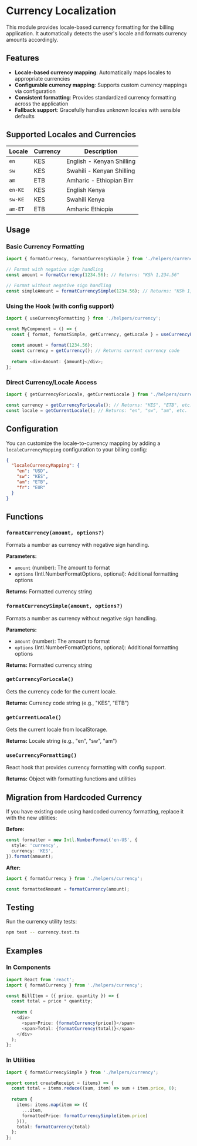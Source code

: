 # Currency Localization

This module provides locale-based currency formatting for the billing application. It automatically detects the user's locale and formats currency amounts accordingly.

## Features

- **Locale-based currency mapping**: Automatically maps locales to appropriate currencies
- **Configurable currency mapping**: Supports custom currency mappings via configuration
- **Consistent formatting**: Provides standardized currency formatting across the application
- **Fallback support**: Gracefully handles unknown locales with sensible defaults

## Supported Locales and Currencies

| Locale | Currency | Description |
|--------|----------|-------------|
| `en` | KES | English - Kenyan Shilling |
| `sw` | KES | Swahili - Kenyan Shilling |
| `am` | ETB | Amharic - Ethiopian Birr |
| `en-KE` | KES | English Kenya |
| `sw-KE` | KES | Swahili Kenya |
| `am-ET` | ETB | Amharic Ethiopia |

## Usage

### Basic Currency Formatting

```typescript
import { formatCurrency, formatCurrencySimple } from './helpers/currency';

// Format with negative sign handling
const amount = formatCurrency(1234.56); // Returns: "KSh 1,234.56"

// Format without negative sign handling
const simpleAmount = formatCurrencySimple(1234.56); // Returns: "KSh 1,234.56"
```

### Using the Hook (with config support)

```typescript
import { useCurrencyFormatting } from './helpers/currency';

const MyComponent = () => {
  const { format, formatSimple, getCurrency, getLocale } = useCurrencyFormatting();
  
  const amount = format(1234.56);
  const currency = getCurrency(); // Returns current currency code
  
  return <div>Amount: {amount}</div>;
};
```

### Direct Currency/Locale Access

```typescript
import { getCurrencyForLocale, getCurrentLocale } from './helpers/currency';

const currency = getCurrencyForLocale(); // Returns: "KES", "ETB", etc.
const locale = getCurrentLocale(); // Returns: "en", "sw", "am", etc.
```

## Configuration

You can customize the locale-to-currency mapping by adding a `localeCurrencyMapping` configuration to your billing config:

```json
{
  "localeCurrencyMapping": {
    "en": "USD",
    "sw": "KES", 
    "am": "ETB",
    "fr": "EUR"
  }
}
```

## Functions

### `formatCurrency(amount, options?)`
Formats a number as currency with negative sign handling.

**Parameters:**
- `amount` (number): The amount to format
- `options` (Intl.NumberFormatOptions, optional): Additional formatting options

**Returns:** Formatted currency string

### `formatCurrencySimple(amount, options?)`
Formats a number as currency without negative sign handling.

**Parameters:**
- `amount` (number): The amount to format
- `options` (Intl.NumberFormatOptions, optional): Additional formatting options

**Returns:** Formatted currency string

### `getCurrencyForLocale()`
Gets the currency code for the current locale.

**Returns:** Currency code string (e.g., "KES", "ETB")

### `getCurrentLocale()`
Gets the current locale from localStorage.

**Returns:** Locale string (e.g., "en", "sw", "am")

### `useCurrencyFormatting()`
React hook that provides currency formatting with config support.

**Returns:** Object with formatting functions and utilities

## Migration from Hardcoded Currency

If you have existing code using hardcoded currency formatting, replace it with the new utilities:

**Before:**
```typescript
const formatter = new Intl.NumberFormat('en-US', {
  style: 'currency',
  currency: 'KES',
}).format(amount);
```

**After:**
```typescript
import { formatCurrency } from './helpers/currency';

const formattedAmount = formatCurrency(amount);
```

## Testing

Run the currency utility tests:

```bash
npm test -- currency.test.ts
```

## Examples

### In Components

```typescript
import React from 'react';
import { formatCurrency } from './helpers/currency';

const BillItem = ({ price, quantity }) => {
  const total = price * quantity;
  
  return (
    <div>
      <span>Price: {formatCurrency(price)}</span>
      <span>Total: {formatCurrency(total)}</span>
    </div>
  );
};
```

### In Utilities

```typescript
import { formatCurrencySimple } from './helpers/currency';

export const createReceipt = (items) => {
  const total = items.reduce((sum, item) => sum + item.price, 0);
  
  return {
    items: items.map(item => ({
      ...item,
      formattedPrice: formatCurrencySimple(item.price)
    })),
    total: formatCurrency(total)
  };
};
``` 